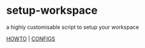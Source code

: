 # setup-workspace
a highly customisable script to setup your workspace

[HOWTO](https://github.com/xNaCly/setup-workspace/blob/master/HOWTO.md) | [CONFIGS](https://github.com/xNaCly/setup-workspace/blob/master/HOWTO.md#configs)
